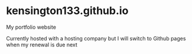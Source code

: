 kensington133.github.io
=======================
My portfolio website

Currently hosted with a hosting company but I will switch to Github pages when my renewal is due next
